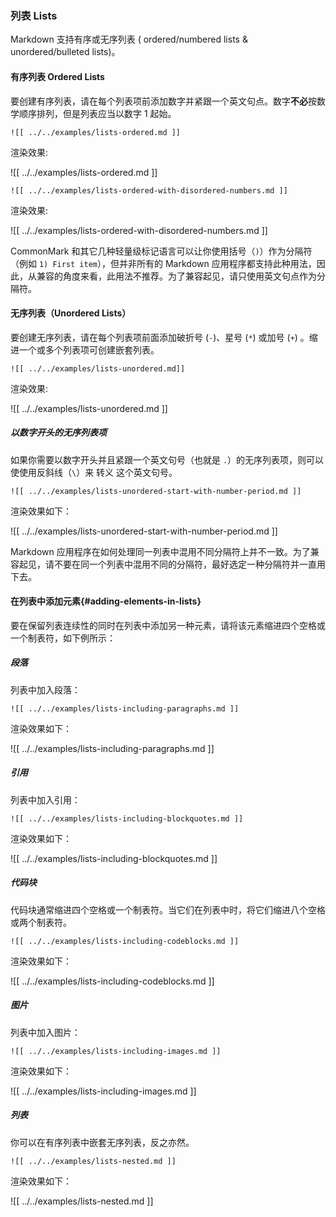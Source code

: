 ### 列表 Lists

Markdown 支持有序或无序列表 ( ordered/numbered lists & unordered/bulleted lists)。

#### 有序列表 Ordered Lists

要创建有序列表，请在每个列表项前添加数字并紧跟一个英文句点。数字**不必**按数学顺序排列，但是列表应当以数字 1 起始。

```
![[ ../../examples/lists-ordered.md ]]
```

渲染效果:

![[ ../../examples/lists-ordered.md ]]

```
![[ ../../examples/lists-ordered-with-disordered-numbers.md ]]
```

渲染效果:

![[ ../../examples/lists-ordered-with-disordered-numbers.md ]]

CommonMark 和其它几种轻量级标记语言可以让你使用括号（`)`）作为分隔符（例如 `1) First item`），但并非所有的 Markdown 应用程序都支持此种用法，因此，从兼容的角度来看，此用法不推荐。为了兼容起见，请只使用英文句点作为分隔符。

#### 无序列表（Unordered Lists）

要创建无序列表，请在每个列表项前面添加破折号 (`-`)、星号 (`*`) 或加号 (`+`) 。缩进一个或多个列表项可创建嵌套列表。

```
![[ ../../examples/lists-unordered.md]]
```

渲染效果:

![[ ../../examples/lists-unordered.md ]]

##### 以数字开头的无序列表项

如果你需要以数字开头并且紧跟一个英文句号（也就是 `.`）的无序列表项，则可以使使用反斜线（`\`）来 转义 这个英文句号。

```
![[ ../../examples/lists-unordered-start-with-number-period.md ]]
```

渲染效果如下：

![[ ../../examples/lists-unordered-start-with-number-period.md ]]

Markdown 应用程序在如何处理同一列表中混用不同分隔符上并不一致。为了兼容起见，请不要在同一个列表中混用不同的分隔符，最好选定一种分隔符并一直用下去。

#### 在列表中添加元素{#adding-elements-in-lists}

要在保留列表连续性的同时在列表中添加另一种元素，请将该元素缩进四个空格或一个制表符，如下例所示：

##### 段落

列表中加入段落：

```
![[ ../../examples/lists-including-paragraphs.md ]]
```

渲染效果如下：

![[ ../../examples/lists-including-paragraphs.md ]]

##### 引用

列表中加入引用：

```
![[ ../../examples/lists-including-blockquotes.md ]]
```

渲染效果如下：

![[ ../../examples/lists-including-blockquotes.md ]]

##### 代码块

代码块通常缩进四个空格或一个制表符。当它们在列表中时，将它们缩进八个空格或两个制表符。

```
![[ ../../examples/lists-including-codeblocks.md ]]
```

渲染效果如下：

![[ ../../examples/lists-including-codeblocks.md ]]

##### 图片

列表中加入图片：

```
![[ ../../examples/lists-including-images.md ]]
```

渲染效果如下：

![[ ../../examples/lists-including-images.md ]]

##### 列表

你可以在有序列表中嵌套无序列表，反之亦然。

```
![[ ../../examples/lists-nested.md ]]
```

渲染效果如下：

![[ ../../examples/lists-nested.md ]]

